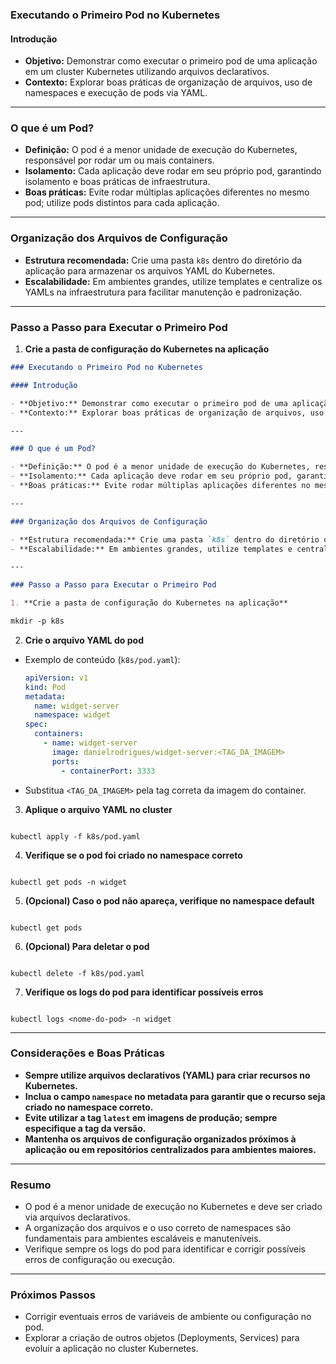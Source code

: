 ### Executando o Primeiro Pod no Kubernetes

#### Introdução

- **Objetivo:** Demonstrar como executar o primeiro pod de uma aplicação em um cluster Kubernetes utilizando arquivos declarativos.
- **Contexto:** Explorar boas práticas de organização de arquivos, uso de namespaces e execução de pods via YAML.

---

### O que é um Pod?

- **Definição:** O pod é a menor unidade de execução do Kubernetes, responsável por rodar um ou mais containers.
- **Isolamento:** Cada aplicação deve rodar em seu próprio pod, garantindo isolamento e boas práticas de infraestrutura.
- **Boas práticas:** Evite rodar múltiplas aplicações diferentes no mesmo pod; utilize pods distintos para cada aplicação.

---

### Organização dos Arquivos de Configuração

- **Estrutura recomendada:** Crie uma pasta `k8s` dentro do diretório da aplicação para armazenar os arquivos YAML do Kubernetes.
- **Escalabilidade:** Em ambientes grandes, utilize templates e centralize os YAMLs na infraestrutura para facilitar manutenção e padronização.

---

### Passo a Passo para Executar o Primeiro Pod

1. **Crie a pasta de configuração do Kubernetes na aplicação**

```markdown
### Executando o Primeiro Pod no Kubernetes

#### Introdução

- **Objetivo:** Demonstrar como executar o primeiro pod de uma aplicação em um cluster Kubernetes utilizando arquivos declarativos.
- **Contexto:** Explorar boas práticas de organização de arquivos, uso de namespaces e execução de pods via YAML.

---

### O que é um Pod?

- **Definição:** O pod é a menor unidade de execução do Kubernetes, responsável por rodar um ou mais containers.
- **Isolamento:** Cada aplicação deve rodar em seu próprio pod, garantindo isolamento e boas práticas de infraestrutura.
- **Boas práticas:** Evite rodar múltiplas aplicações diferentes no mesmo pod; utilize pods distintos para cada aplicação.

---

### Organização dos Arquivos de Configuração

- **Estrutura recomendada:** Crie uma pasta `k8s` dentro do diretório da aplicação para armazenar os arquivos YAML do Kubernetes.
- **Escalabilidade:** Em ambientes grandes, utilize templates e centralize os YAMLs na infraestrutura para facilitar manutenção e padronização.

---

### Passo a Passo para Executar o Primeiro Pod

1. **Crie a pasta de configuração do Kubernetes na aplicação**

mkdir -p k8s
```

2. **Crie o arquivo YAML do pod**

- Exemplo de conteúdo (`k8s/pod.yaml`):
  ```yaml
  apiVersion: v1
  kind: Pod
  metadata:
    name: widget-server
    namespace: widget
  spec:
    containers:
      - name: widget-server
        image: danielrodrigues/widget-server:<TAG_DA_IMAGEM>
        ports:
          - containerPort: 3333
  ```
- Substitua `<TAG_DA_IMAGEM>` pela tag correta da imagem do container.

3. **Aplique o arquivo YAML no cluster**

```

kubectl apply -f k8s/pod.yaml

```

4. **Verifique se o pod foi criado no namespace correto**

```

kubectl get pods -n widget

```

5. **(Opcional) Caso o pod não apareça, verifique no namespace default**

```

kubectl get pods

```

6. **(Opcional) Para deletar o pod**

```

kubectl delete -f k8s/pod.yaml

```

7. **Verifique os logs do pod para identificar possíveis erros**

```

kubectl logs <nome-do-pod> -n widget

```

---

### Considerações e Boas Práticas

- **Sempre utilize arquivos declarativos (YAML) para criar recursos no Kubernetes.**
- **Inclua o campo `namespace` no metadata para garantir que o recurso seja criado no namespace correto.**
- **Evite utilizar a tag `latest` em imagens de produção; sempre especifique a tag da versão.**
- **Mantenha os arquivos de configuração organizados próximos à aplicação ou em repositórios centralizados para ambientes maiores.**

---

### Resumo

- O pod é a menor unidade de execução no Kubernetes e deve ser criado via arquivos declarativos.
- A organização dos arquivos e o uso correto de namespaces são fundamentais para ambientes escaláveis e manuteníveis.
- Verifique sempre os logs do pod para identificar e corrigir possíveis erros de configuração ou execução.

---

### Próximos Passos

- Corrigir eventuais erros de variáveis de ambiente ou configuração no pod.
- Explorar a criação de outros objetos (Deployments, Services) para evoluir a aplicação no cluster Kubernetes.
